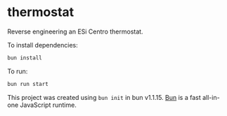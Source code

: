 # thermostat

Reverse engineering an ESi Centro thermostat.

To install dependencies:

```bash
bun install
```

To run:

```bash
bun run start
```

This project was created using `bun init` in bun v1.1.15. [Bun](https://bun.sh) is a fast all-in-one JavaScript runtime.
